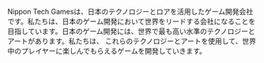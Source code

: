 Nippon Tech Gamesは、日本のテクノロジーとロアを活用したゲーム開発会社です。私たちは、日本のゲーム開発において世界をリードする会社になることを目指しています。日本のゲーム開発には、世界で最も高い水準のテクノロジーとアートがあります。私たちは、
これらのテクノロジーとアートを使用して、世界中のプレイヤーに楽しんでもらえるゲームを開発していきます。
